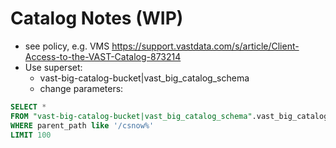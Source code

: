 # Catalog Notes (WIP)

- see policy, e.g. VMS https://support.vastdata.com/s/article/Client-Access-to-the-VAST-Catalog-873214
- Use superset:
  - vast-big-catalog-bucket|vast_big_catalog_schema
  - change parameters:
    
```sql
SELECT *
FROM "vast-big-catalog-bucket|vast_big_catalog_schema".vast_big_catalog_table
WHERE parent_path like '/csnow%'
LIMIT 100
```

